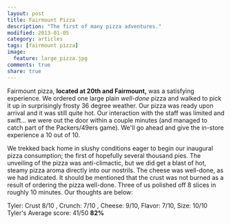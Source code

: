 ```yaml
---
layout: post
title: Fairmount Pizza
description: "The first of many pizza adventures."
modified: 2013-01-05
category: articles
tags: [fairmount pizza]
image:
  feature: large_pizza.jpg
comments: true
share: true
---
```


<p>
	Fairmount pizza, <strong>located at 20th and Fairmount,</strong> was a satisfying experience. We ordered one large plain <i>well-done</i> pizza and walked to pick it up in surprisingly frosty 36 degree weather. Our pizza was ready upon arrival and it was still quite hot. Our interaction with the staff was limited and swift... we were out the door within a couple minutes (and managed to catch part of the Packers/49ers game). We'll go ahead and give the in-store experience a 10 out of 10. 
</p>
<p>
	We trekked back home in slushy conditions eager to begin our inaugural pizza consumption; the first of hopefully several thousand pies. The unveiling of the pizza was anti-climactic, but we did get a blast of hot, steamy pizza aroma directly into our nostrils. The cheese was well-done, as we had indicated. It should be mentioned that the crust was not burned as a result of ordering the pizza well-done. Three of us polished off 8 slices in roughly 10 minutes. Our thoughts are below:
</p>
<p>
	Tyler: Crust 8/10 , Crunch: 7/10 , Cheese: 9/10, Flavor: 7/10, Size: 10/10 
	Tyler's Average score: 41/50 <strong>82%</strong>
</p>
